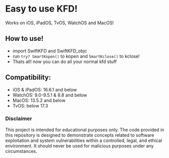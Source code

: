 # Easy to use KFD!
Works on iOS, iPadOS, TvOS, WatchOS and MacOS!

## How to use!
- import SwiftKFD and SwiftKFD_objc
- run `try? SmartKopen()` to kopen and `SmartKclose()` to kclose!
- Thats all! now you can do all your normal kfd stuff

## Compatibility:
- iOS & iPadOS: 16.6.1 and below
- WatchOS: 9.0-9.5.1 & 8.8 and below
- MacOS: 13.5.2 and below
- TvOS: below 17.3

### Disclaimer
This project is intended for educational purposes only. The code provided in this repository is designed to demonstrate concepts related to software exploitation and system vulnerabilities within a controlled, legal, and ethical environment. It should never be used for malicious purposes under any circumstances.
